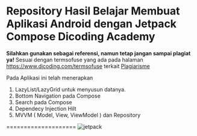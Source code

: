 # Repository Hasil Belajar Membuat Aplikasi Android dengan Jetpack Compose Dicoding Academy
**Silahkan gunakan sebagai referensi, namun tetap jangan sampai plagiat ya!**
Sesuai dengan termsofuse yang ada pada halaman https://www.dicoding.com/termsofuse terkait <a href='https://www.dicoding.com/blog/plagiarisme/'>Plagiarisme</a>

Pada Aplikasi ini telah menerapkan
1. LazyList/LazyGrid untuk menyusun datanya.
2. Bottom Navigation pada Compose
3. Search pada Compose
4. Dependecy Injection Hilt
5. MVVM ( Model, View, ViewModel ) dan Repository

====================
![jetpack](https://user-images.githubusercontent.com/43689759/210975001-da40e712-5b7c-4e08-ac6e-696e4d0f4c23.png)
